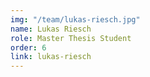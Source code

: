```yaml
---
img: "/team/lukas-riesch.jpg"
name: Lukas Riesch
role: Master Thesis Student
order: 6
link: lukas-riesch
---
```


